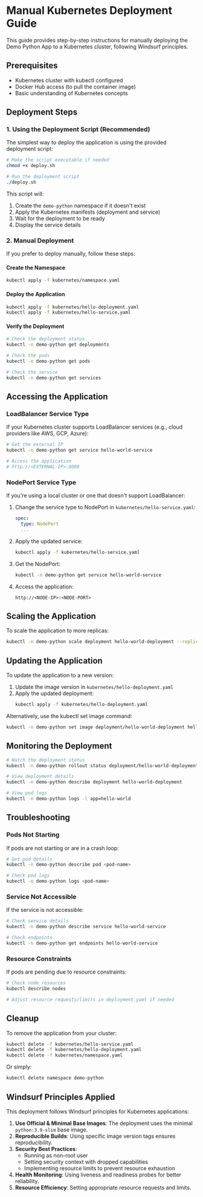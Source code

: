 # Manual Kubernetes Deployment Guide

This guide provides step-by-step instructions for manually deploying the Demo Python App to a Kubernetes cluster, following Windsurf principles.

## Prerequisites

- Kubernetes cluster with kubectl configured
- Docker Hub access (to pull the container image)
- Basic understanding of Kubernetes concepts

## Deployment Steps

### 1. Using the Deployment Script (Recommended)

The simplest way to deploy the application is using the provided deployment script:

```bash
# Make the script executable if needed
chmod +x deploy.sh

# Run the deployment script
./deploy.sh
```

This script will:
1. Create the `demo-python` namespace if it doesn't exist
2. Apply the Kubernetes manifests (deployment and service)
3. Wait for the deployment to be ready
4. Display the service details

### 2. Manual Deployment

If you prefer to deploy manually, follow these steps:

#### Create the Namespace

```bash
kubectl apply -f kubernetes/namespace.yaml
```

#### Deploy the Application

```bash
kubectl apply -f kubernetes/hello-deployment.yaml
kubectl apply -f kubernetes/hello-service.yaml
```

#### Verify the Deployment

```bash
# Check the deployment status
kubectl -n demo-python get deployments

# Check the pods
kubectl -n demo-python get pods

# Check the service
kubectl -n demo-python get services
```

## Accessing the Application

### LoadBalancer Service Type

If your Kubernetes cluster supports LoadBalancer services (e.g., cloud providers like AWS, GCP, Azure):

```bash
# Get the external IP
kubectl -n demo-python get service hello-world-service

# Access the application
# http://<EXTERNAL-IP>:8080
```

### NodePort Service Type

If you're using a local cluster or one that doesn't support LoadBalancer:

1. Change the service type to NodePort in `kubernetes/hello-service.yaml`:
   ```yaml
   spec:
     type: NodePort
     ...
   ```

2. Apply the updated service:
   ```bash
   kubectl apply -f kubernetes/hello-service.yaml
   ```

3. Get the NodePort:
   ```bash
   kubectl -n demo-python get service hello-world-service
   ```

4. Access the application:
   ```
   http://<NODE-IP>:<NODE-PORT>
   ```

## Scaling the Application

To scale the application to more replicas:

```bash
kubectl -n demo-python scale deployment hello-world-deployment --replicas=3
```

## Updating the Application

To update the application to a new version:

1. Update the image version in `kubernetes/hello-deployment.yaml`
2. Apply the updated deployment:
   ```bash
   kubectl apply -f kubernetes/hello-deployment.yaml
   ```

Alternatively, use the kubectl set image command:
```bash
kubectl -n demo-python set image deployment/hello-world-deployment hello-world-container=josenetoalest/demo-python:1.0.1
```

## Monitoring the Deployment

```bash
# Watch the deployment status
kubectl -n demo-python rollout status deployment/hello-world-deployment

# View deployment details
kubectl -n demo-python describe deployment hello-world-deployment

# View pod logs
kubectl -n demo-python logs -l app=hello-world
```

## Troubleshooting

### Pods Not Starting

If pods are not starting or are in a crash loop:

```bash
# Get pod details
kubectl -n demo-python describe pod <pod-name>

# Check pod logs
kubectl -n demo-python logs <pod-name>
```

### Service Not Accessible

If the service is not accessible:

```bash
# Check service details
kubectl -n demo-python describe service hello-world-service

# Check endpoints
kubectl -n demo-python get endpoints hello-world-service
```

### Resource Constraints

If pods are pending due to resource constraints:

```bash
# Check node resources
kubectl describe nodes

# Adjust resource requests/limits in deployment.yaml if needed
```

## Cleanup

To remove the application from your cluster:

```bash
kubectl delete -f kubernetes/hello-service.yaml
kubectl delete -f kubernetes/hello-deployment.yaml
kubectl delete -f kubernetes/namespace.yaml
```

Or simply:
```bash
kubectl delete namespace demo-python
```

## Windsurf Principles Applied

This deployment follows Windsurf principles for Kubernetes applications:

1. **Use Official & Minimal Base Images**: The deployment uses the minimal `python:3.9-slim` base image.
2. **Reproducible Builds**: Using specific image version tags ensures reproducibility.
3. **Security Best Practices**: 
   - Running as non-root user
   - Setting security context with dropped capabilities
   - Implementing resource limits to prevent resource exhaustion
4. **Health Monitoring**: Using liveness and readiness probes for better reliability.
5. **Resource Efficiency**: Setting appropriate resource requests and limits.
